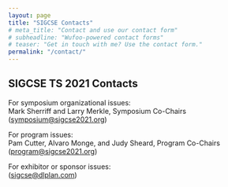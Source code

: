 ```yaml
---
layout: page
title: "SIGCSE Contacts"
# meta_title: "Contact and use our contact form"
# subheadline: "Wufoo-powered contact forms"
# teaser: "Get in touch with me? Use the contact form."
permalink: "/contact/"
---
```


## SIGCSE TS 2021 Contacts

For symposium organizational issues:     
Mark Sherriff and Larry Merkle, Symposium Co-Chairs ([symposium@sigcse2021.org](mailto:symposium@sigcse2021.org))

For program issues:    
Pam Cutter, Alvaro Monge, and Judy Sheard, Program Co-Chairs ([program@sigcse2021.org](mailto:program@sigcse2021.org))

For exhibitor or sponsor issues:     
([sigcse@dlplan.com](sigcse@dlplan.com))
